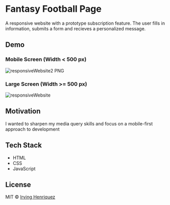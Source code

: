 # Fantasy Football Page

A responsive website  with a prototype subscription feature. The user fills in information, submits a form and recieves a personalized message.


## Demo

###  Mobile Screen (Width < 500 px)
![responsiveWebsite2 PNG](https://user-images.githubusercontent.com/69181038/99624304-0d813100-29fc-11eb-9902-973f01fefb27.jpg)
### Large Screen (Width >= 500 px)
![responsiveWebsite](https://user-images.githubusercontent.com/69181038/99627870-17f2f900-2a03-11eb-8b6f-b2cbb78a5c29.gif)



## Motivation

I wanted to sharpen my media query skills and focus on a mobile-first approach to development

## Tech Stack
- HTML
- CSS
- JavaScript


## License
MIT © [Irving Henriquez](https://github.com/IrvHenri)
